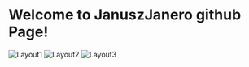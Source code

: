 # Welcome to JanuszJanero github Page!

![Layout1](./screen1.jpg)
![Layout2](./screen2.jpg)
![Layout3](./screen3.jpg)
